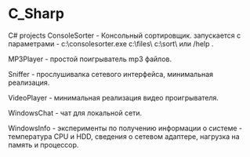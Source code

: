 # C_Sharp
C# projects
ConsoleSorter - Консольный сортировщик. запускается с параметрами - с:\consolesorter.exe c:\files\ c:\sort\ или /help .

MP3Player - простой поигрыватель mp3 файлов.

Sniffer - прослушивалка сетевого интерфейса, минимальная реализация.

VideoPlayer - минимальная реализация видео проигрывателя.

WindowsChat - чат для локальной сети.

WindowsInfo - эксперименты по получению информации о системе - температура CPU и HDD, сведения о сетевом адаптере,
нагрузка на память и процессор.

